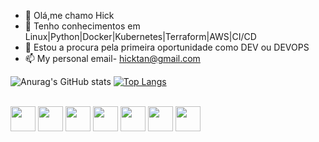 - 👋 Olá,me chamo Hick
- 🌱 Tenho conhecimentos em Linux|Python|Docker|Kubernetes|Terraform|AWS|CI/CD
- 💞️ Estou a procura pela primeira oportunidade como DEV ou DEVOPS
- 📫 My personal email- hicktan@gmail.com

![Anurag's GitHub stats](https://github-readme-stats.vercel.app/api?username=ggbtunga&show_icons=true&theme=tokyonight)  [![Top Langs](https://github-readme-stats.vercel.app/api/top-langs/?username=ggbtunga&layout=compact&theme=tokyonight)](https://github.com/ggbtunga/github-readme-stats)

<div style="display: inline_block"><br>
  <img src="https://cdn.jsdelivr.net/gh/devicons/devicon@latest/icons/linux/linux-original.svg" width="40" />
  <img src="https://cdn.jsdelivr.net/gh/devicons/devicon@latest/icons/python/python-original.svg" width="40" />
  <img src="https://cdn.jsdelivr.net/gh/devicons/devicon@latest/icons/docker/docker-original.svg" width="40" />
  <img src="https://cdn.jsdelivr.net/gh/devicons/devicon@latest/icons/kubernetes/kubernetes-original.svg" width="40" />
  <img src="https://cdn.jsdelivr.net/gh/devicons/devicon@latest/icons/terraform/terraform-original.svg" width="40" />
  <img src="https://cdn.jsdelivr.net/gh/devicons/devicon@latest/icons/amazonwebservices/amazonwebservices-original-wordmark.svg" width="40" />
  <img src="https://cdn.jsdelivr.net/gh/devicons/devicon@latest/icons/gitlab/gitlab-original.svg" width="40" />
</div>

<!---
ggbtunga/ggbtunga is a ✨ special ✨ repository because its `README.md` (this file) appears on your GitHub profile.
You can click the Preview link to take a look at your changes.
--->
